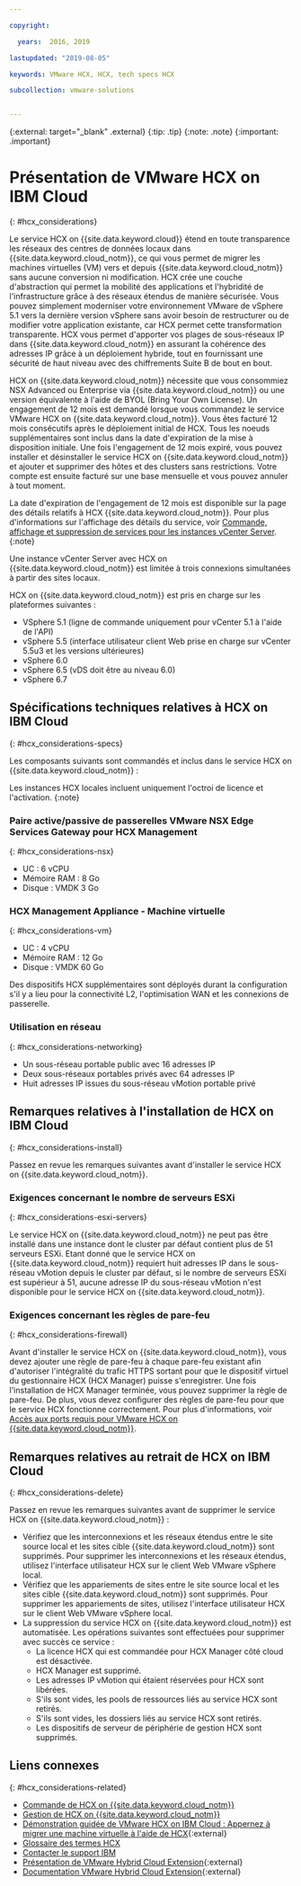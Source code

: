 ```yaml
---

copyright:

  years:  2016, 2019

lastupdated: "2019-08-05"

keywords: VMware HCX, HCX, tech specs HCX

subcollection: vmware-solutions


---
```


{:external: target="_blank" .external}
{:tip: .tip}
{:note: .note}
{:important: .important}

# Présentation de VMware HCX on IBM Cloud
{: #hcx_considerations}

Le service HCX on {{site.data.keyword.cloud}} étend en toute transparence les réseaux des centres de données locaux dans {{site.data.keyword.cloud_notm}}, ce qui vous permet de migrer les machines virtuelles (VM) vers et depuis {{site.data.keyword.cloud_notm}} sans aucune conversion ni modification. HCX crée une couche d'abstraction qui permet la mobilité des applications et l'hybridité de l'infrastructure grâce à des réseaux étendus de manière sécurisée. Vous pouvez simplement moderniser votre environnement VMware de vSphere 5.1 vers la dernière version vSphere sans avoir besoin de restructurer ou de modifier votre application existante, car HCX permet cette transformation transparente. HCX vous permet d'apporter vos plages de sous-réseaux IP dans {{site.data.keyword.cloud_notm}} en assurant la cohérence des adresses IP grâce à un déploiement hybride, tout en fournissant une sécurité de haut niveau avec des chiffrements Suite B de bout en bout.

HCX on {{site.data.keyword.cloud_notm}} nécessite que vous consommiez NSX Advanced ou Enterprise via {{site.data.keyword.cloud_notm}} ou une version équivalente à l'aide de BYOL (Bring Your Own License). Un engagement de 12 mois est demandé lorsque vous commandez le service VMware HCX on {{site.data.keyword.cloud_notm}}. Vous êtes facturé 12 mois consécutifs après le déploiement initial de HCX. Tous les noeuds supplémentaires sont inclus dans la date d'expiration de la mise à disposition initiale. 
Une fois l'engagement de 12 mois expiré, vous pouvez installer et désinstaller le service HCX on {{site.data.keyword.cloud_notm}} et ajouter et supprimer des hôtes et des clusters sans restrictions. 
Votre compte est ensuite facturé sur une base mensuelle et vous pouvez annuler à tout moment.

La date d'expiration de l'engagement de 12 mois est disponible sur la page des détails relatifs à HCX {{site.data.keyword.cloud_notm}}. Pour plus d'informations sur l'affichage des détails du service, voir [Commande, affichage et suppression de services pour les instances vCenter Server](/docs/services/vmwaresolutions/services?topic=vmware-solutions-vc_addingremovingservices#vc_addingremovingservices-viewing-procedure).
{:note}

Une instance vCenter Server avec HCX on {{site.data.keyword.cloud_notm}} est limitée à trois connexions simultanées à partir des sites locaux.

HCX on {{site.data.keyword.cloud_notm}} est pris en charge sur les plateformes suivantes :

* VSphere 5.1 (ligne de commande uniquement pour vCenter 5.1 à l'aide de l'API)
* vSphere 5.5 (interface utilisateur client Web prise en charge sur vCenter 5.5u3 et les versions ultérieures)
* vSphere 6.0
* vSphere 6.5 (vDS doit être au niveau 6.0)
* vSphere 6.7

## Spécifications techniques relatives à HCX on IBM Cloud
{: #hcx_considerations-specs}

Les composants suivants sont commandés et inclus dans le service HCX on {{site.data.keyword.cloud_notm}} :

Les instances HCX locales incluent uniquement l'octroi de licence et l'activation.
{:note}

### Paire active/passive de passerelles VMware NSX Edge Services Gateway pour HCX Management
{: #hcx_considerations-nsx}

* UC : 6 vCPU
* Mémoire RAM : 8 Go
* Disque : VMDK 3 Go

### HCX Management Appliance - Machine virtuelle
{: #hcx_considerations-vm}

* UC : 4 vCPU
* Mémoire RAM : 12 Go
* Disque : VMDK 60 Go

Des dispositifs HCX supplémentaires sont déployés durant la configuration s'il y a lieu pour la connectivité L2, l'optimisation WAN et les connexions de passerelle.

### Utilisation en réseau
{: #hcx_considerations-networking}

* Un sous-réseau portable public avec 16 adresses IP
* Deux sous-réseaux portables privés avec 64 adresses IP
* Huit adresses IP issues du sous-réseau vMotion portable privé

## Remarques relatives à l'installation de HCX on IBM Cloud
{: #hcx_considerations-install}

Passez en revue les remarques suivantes avant d'installer le service HCX on {{site.data.keyword.cloud_notm}}.

### Exigences concernant le nombre de serveurs ESXi
{: #hcx_considerations-esxi-servers}

Le service HCX on {{site.data.keyword.cloud_notm}} ne peut pas être installé dans une instance dont le cluster par défaut contient plus de 51 serveurs ESXi. Etant donné que le service HCX on {{site.data.keyword.cloud_notm}} requiert huit adresses IP dans le sous-réseau vMotion depuis le cluster par défaut, si le nombre de serveurs ESXi est supérieur à 51, aucune adresse IP du sous-réseau vMotion n'est disponible pour le service HCX on {{site.data.keyword.cloud_notm}}.

### Exigences concernant les règles de pare-feu
{: #hcx_considerations-firewall}

Avant d'installer le service HCX on {{site.data.keyword.cloud_notm}}, vous devez ajouter une règle de pare-feu à chaque pare-feu existant afin d'autoriser l'intégralité du trafic HTTPS sortant pour que le dispositif virtuel du gestionnaire HCX (HCX Manager) puisse s'enregistrer. Une fois l'installation de HCX Manager terminée, vous pouvez supprimer la règle de pare-feu. De plus, vous devez configurer des règles de pare-feu pour que le service HCX fonctionne correctement. Pour plus d'informations, voir [Accès aux ports requis pour VMware HCX on {{site.data.keyword.cloud_notm}}](/docs/services/vmwaresolutions/services?topic=vmware-solutions-hcx-archi-port-req#hcx-archi-port-req).

## Remarques relatives au retrait de HCX on IBM Cloud
{: #hcx_considerations-delete}

Passez en revue les remarques suivantes avant de supprimer le service HCX on {{site.data.keyword.cloud_notm}} :
* Vérifiez que les interconnexions et les réseaux étendus entre le site source local et les sites cible {{site.data.keyword.cloud_notm}} sont supprimés. Pour supprimer les interconnexions et les réseaux étendus, utilisez l'interface utilisateur HCX sur le client Web VMware vSphere local.
* Vérifiez que les appariements de sites entre le site source local et les sites cible {{site.data.keyword.cloud_notm}} sont supprimés. Pour supprimer les appariements de sites, utilisez l'interface utilisateur HCX sur le client Web VMware vSphere local.
* La suppression du service HCX on {{site.data.keyword.cloud_notm}} est automatisée. Les opérations suivantes sont effectuées pour supprimer avec succès ce service :
   * La licence HCX qui est commandée pour HCX Manager côté cloud est désactivée.
   * HCX Manager est supprimé.
   * Les adresses IP vMotion qui étaient réservées pour HCX sont libérées.
   * S'ils sont vides, les pools de ressources liés au service HCX sont retirés.
   * S'ils sont vides, les dossiers liés au service HCX sont retirés.
   * Les dispositifs de serveur de périphérie de gestion HCX sont supprimés.

## Liens connexes
{: #hcx_considerations-related}

* [Commande de HCX on {{site.data.keyword.cloud_notm}}](/docs/services/vmwaresolutions/services?topic=vmware-solutions-hcx_ordering)
* [Gestion de HCX on {{site.data.keyword.cloud_notm}}](/docs/services/vmwaresolutions/services?topic=vmware-solutions-managinghcx)
* [Démonstration guidée de VMware HCX on IBM Cloud : Appernez à migrer une machine virtuelle à l'aide de HCX](https://www.ibm.com/cloud/garage/dte/producttour/vmware-hcx-ibm-cloud-guided-demo-learn-how-migrate-vm-using-hcx){:external}
* [Glossaire des termes HCX](/docs/services/vmwaresolutions/services?topic=vmware-solutions-hcx_glossary)
* [Contacter le support IBM](/docs/services/vmwaresolutions/vmonic?topic=vmware-solutions-trbl_support)
* [Présentation de VMware Hybrid Cloud Extension](https://cloud.vmware.com/vmware-hcx){:external}
* [Documentation VMware Hybrid Cloud Extension](https://cloud.vmware.com/vmware-hcx/resources){:external}
